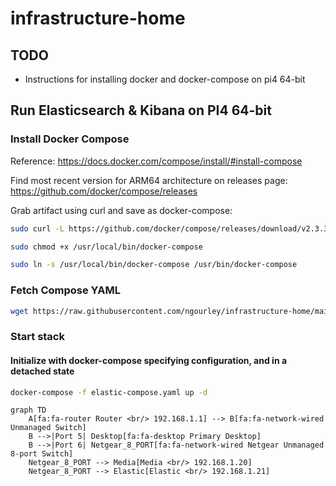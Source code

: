 # infrastructure-home


## TODO
- Instructions for installing docker and docker-compose on pi4 64-bit


## Run Elasticsearch & Kibana on PI4 64-bit

### Install Docker Compose
Reference: https://docs.docker.com/compose/install/#install-compose

Find most recent version for ARM64 architecture on releases page: https://github.com/docker/compose/releases

Grab artifact using curl and save as docker-compose:
```bash
sudo curl -L https://github.com/docker/compose/releases/download/v2.3.3/docker-compose-linux-aarch64 -o /usr/local/bin/docker-compose
```

```bash
sudo chmod +x /usr/local/bin/docker-compose
```

```bash
sudo ln -s /usr/local/bin/docker-compose /usr/bin/docker-compose
```

### Fetch Compose YAML

```bash
wget https://raw.githubusercontent.com/ngourley/infrastructure-home/main/elastic-compose.yaml
```

### Start stack
#### Initialize with docker-compose specifying configuration, and in a detached state
```bash
docker-compose -f elastic-compose.yaml up -d
```

```mermaid
graph TD
    A[fa:fa-router Router <br/> 192.168.1.1] --> B[fa:fa-network-wired Unmanaged Switch]
    B -->|Port 5| Desktop[fa:fa-desktop Primary Desktop]
    B -->|Port 6| Netgear_8_PORT[fa:fa-network-wired Netgear Unmanaged 8-port Switch]
    Netgear_8_PORT --> Media[Media <br/> 192.168.1.20]
    Netgear_8_PORT --> Elastic[Elastic <br/> 192.168.1.21]
```
